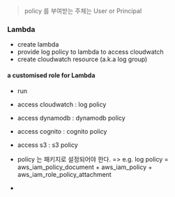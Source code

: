 
> policy 를 부여받는 주체는 User or Principal


### Lambda
- create lambda
- provide log policy to lambda to access cloudwatch
- create cloudwatch resource (a.k.a log group)

#### a customised role for Lambda
- run
- access cloudwatch : log policy
- access dynamodb : dynamodb policy
- access cognito : cognito policy
- access s3 : s3 policy

- policy 는 패키지로 설정되어야 한다. => e.g. log policy = aws_iam_policy_document + aws_iam_policy + aws_iam_role_policy_attachment
- 
